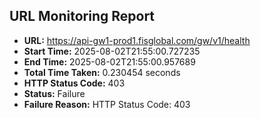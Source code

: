 ## URL Monitoring Report

- **URL:** https://api-gw1-prod1.fisglobal.com/gw/v1/health
- **Start Time:** 2025-08-02T21:55:00.727235
- **End Time:** 2025-08-02T21:55:00.957689
- **Total Time Taken:** 0.230454 seconds
- **HTTP Status Code:** 403
- **Status:** Failure
- **Failure Reason:** HTTP Status Code: 403

